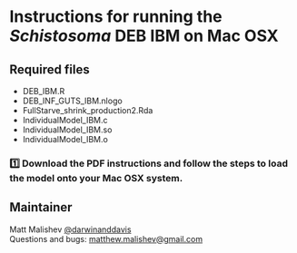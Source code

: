 # Instructions for running the *Schistosoma* DEB IBM on Mac OSX    

## Required files  
- DEB_IBM.R  
- DEB_INF_GUTS_IBM.nlogo  
- FullStarve_shrink_production2.Rda  
- IndividualModel_IBM.c  
- IndividualModel_IBM.so
- IndividualModel_IBM.o

### :one: Download the PDF instructions and follow the steps to load the model onto your Mac OSX system.

## Maintainer  
Matt Malishev [@darwinanddavis](https://researchgate.net/profile/Matt_Malishev)  
Questions and bugs: matthew.malishev@gmail.com  




